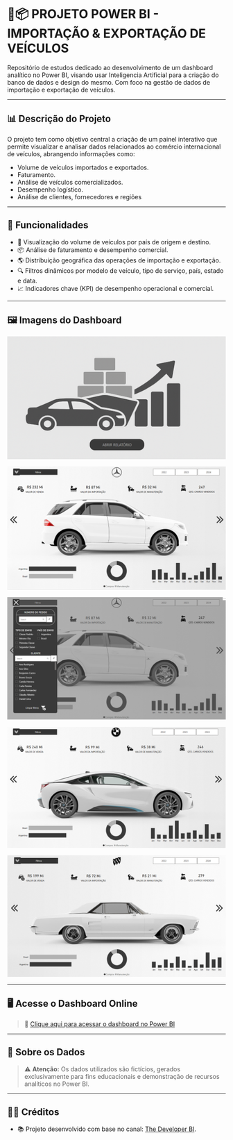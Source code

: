 # 🚗📦 PROJETO POWER BI - IMPORTAÇÃO & EXPORTAÇÃO DE VEÍCULOS

Repositório de estudos dedicado ao desenvolvimento de um dashboard analítico no Power BI, visando usar Inteligencia Artificial para a criação do banco de dados e design do mesmo. Com foco na gestão de dados de importação e exportação de veículos.

---

## 📊 Descrição do Projeto

O projeto tem como objetivo central a criação de um painel interativo que permite visualizar e analisar dados relacionados ao comércio internacional de veículos, abrangendo informações como:

- Volume de veículos importados e exportados.
- Faturamento.
- Análise de veículos comercializados.
- Desempenho logístico.
- Análise de clientes, fornecedores e regiões

---

## 🚀 Funcionalidades

- 🚗 Visualização do volume de veículos por país de origem e destino.
- 📦 Análise de faturamento e desempenho comercial.
- 🌎 Distribuição geográfica das operações de importação e exportação.
- 🔍 Filtros dinâmicos por modelo de veículo, tipo de serviço, país, estado e data.
- 📈 Indicadores chave (KPI) de desempenho operacional e comercial.

---

## 🖼️ Imagens do Dashboard

![Capa do Projeto](ASSETS/CAPA.png)

![Tela 1](ASSETS/TELA1.png)

![Tela 2](ASSETS/TELA2.png)

![Tela 3](ASSETS/TELA3.png)

![Tela 4](ASSETS/TELA4.png)

---

## 🖥️ Acesse o Dashboard Online

> 🔗 [Clique aqui para acessar o dashboard no Power BI](https://app.powerbi.com/view?r=eyJrIjoiZmJiZTZhNGMtM2Q3OS00M2M3LWIzOWEtOTliMThjMTEzODI0IiwidCI6ImM1ZDg3ZWU5LTBkZTgtNGI3OC04YTViLTBhZWVmZmFiMGNjZCJ9&pageName=6c05ce23a480e83e7780)

---

## 💾 Sobre os Dados

> ⚠️ **Atenção:** Os dados utilizados são fictícios, gerados exclusivamente para fins educacionais e demonstração de recursos analíticos no Power BI.

---

## 👨‍🏫 Créditos

- 📚 Projeto desenvolvido com base no canal: [The Developer BI](https://www.youtube.com/@The-Developer-BI).
